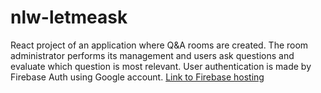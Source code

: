 # nlw-letmeask

React project of an application where Q&A rooms are created.
The room administrator performs its management and users ask questions and evaluate which question is most relevant.
User authentication is made by Firebase Auth using Google account.
[Link to Firebase hosting](letmeask-4a2d3.firebaseapp.com)
